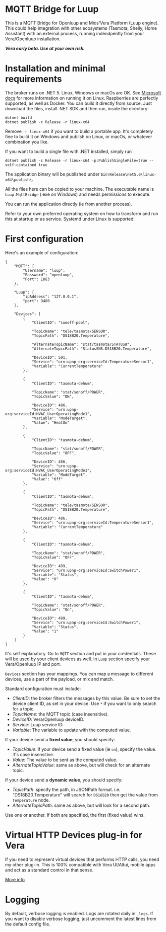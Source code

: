 # MQTT Bridge for Luup
This is a MQTT Bridge for Openluup and Mios'Vera Platform (Luup engine).
This could help integration with other ecosystems (Tasmota, Shelly, Home Assistant) with an external process, running indendpently from your Vera/Openluup installation.

***Vera early beta. Use at your own risk.***

# Installation and minimal requirements
The broker runs on .NET 5. Linux, Windows or macOs are OK. See [Microsoft docs](https://docs.microsoft.com/en-us/dotnet/core/install/linux) for more information on running it on Linux. Raspberries are perfectly supported, as well as Docker.
You can build it directly from source. Just download the files, install .NET SDK and then run, inside the directory:

```
dotnet build
dotnet publish -c Release -r linux-x64
```

Remove `-r linux-x64` if you want to build a portable app. It's completely fine to build it on Windows and publish on Linux, or macOs, or whatever combination you like.

If you want to build a single file with .NET installed, simply run

```
dotnet publish -c Release -r linux-x64 -p:PublishSingleFile=true --self-contained true
```

The application binary will be published under `bin\Release\net5.0\linux-x64\publish\`.

All the files here can be copied to your machine. The executable name is `Luup.MqttBridge` (.exe on Windows) and needs permissions to execute.

You can run the application directly (ie from another process).

Refer to your own preferred operating system on how to transform and run this at startup or as service. Systemd under Linux is supported.

# First configuration
Here's an example of configuration:

```
{
	"MQTT": {
		"Username": "luup",
		"Password": "openluup",
		"Port": 1883
	},

	"Luup": {
		"ipAddress": "127.0.0.1",
		"port": 3480
	},

	"Devices": [
		{
			"ClientID": "sonoff-pool",

			"TopicName": "tele/tasmota/SENSOR",
			"TopicPath": "DS18B20.Temperature",

			"AlternateTopicName": "stat/tasmota/STATUS8",
			"AlternateTopicPath": "StatusSNS.DS18B20.Temperature",

			"DeviceID": 501,
			"Service": "urn:upnp-org:serviceId:TemperatureSensor1",
			"Variable": "CurrentTemperature"
		},

		{
			"ClientID": "tasmota-dehum",

			"TopicName": "stat/sonoff/POWER",
			"TopicValue": "ON",

			"DeviceID": 486,
			"Service": "urn:upnp-org:serviceId:HVAC_UserOperatingMode1",
			"Variable": "ModeTarget",
			"Value": "HeatOn"
		},

		{
			"ClientID": "tasmota-dehum",

			"TopicName": "stat/sonoff/POWER",
			"TopicValue": "OFF",

			"DeviceID": 486,
			"Service": "urn:upnp-org:serviceId:HVAC_UserOperatingMode1",
			"Variable": "ModeTarget",
			"Value": "Off"
		},

		{
			"ClientID": "tasmota-dehum",

			"TopicName": "tele/tasmota/SENSOR",
			"TopicPath": "DS18B20.Temperature",

			"DeviceID": 486,
			"Service": "urn:upnp-org:serviceId:TemperatureSensor1",
			"Variable": "CurrentTemperature"
		},

		{
			"ClientID": "tasmota-dehum",

			"TopicName": "stat/sonoff/POWER",
			"TopicValue": "OFF",

			"DeviceID": 499,
			"Service": "urn:upnp-org:serviceId:SwitchPower1",
			"Variable": "Status",
			"Value": "0"
		},

		{
			"ClientID": "tasmota-dehum",

			"TopicName": "stat/sonoff/POWER",
			"TopicValue": "On",

			"DeviceID": 499,
			"Service": "urn:upnp-org:serviceId:SwitchPower1",
			"Variable": "Status",
			"Value": "1"
		}
	]
}
```

It's self explanatory. Go to `MQTT` section and put in your credentials. These will be used by your client devices as well.
In `Luup` section specify your Vera/Openluup IP and port.

`Devices` section has your mappings. You can map a message to different devices, use a part of the payload, or mix and match.

Standard configuration must include:
- *ClientID*: the broker filters the messages by this value. Be sure to set the device client ID, as set in your device. Use `*` if you want to only search for a topic.
- *TopicName*: the MQTT topic (case insensitive).
- *DeviceID*: Vera/Openluup deviceID.
- *Service*: Luup service ID.
- *Variable*: The variable to update with the computed value.

If your device send a **fixed value**, you should specify:
- *TopicValue*: if your device send a fixed value (ie `on`), specify the value. It's case insensitive.
- *Value*: The value to be sent as the computed value.
- *AlternateTopicValue*: same as above, but will check for an alternate topic.

If your device send a **dynamic value**, you should specify:
- *TopicPath*: specify the path, in JSONPath format. i.e. "DS18B20.Temperature" will search for `DS18B20` then get the value from `Temperature` node.
- *AlternateTopicPath*: same as above, but will look for a second path.

Use one or another. If both are specified, the first (fixed value) wins.

# Virtual HTTP Devices plug-in for Vera
If you need to represent virtual devices that performs HTTP calls, you need my other plug-in.
This is 100% compatible with Vera UI/Altui, mobile apps and act as a standard control in that sense.

[More info](https://github.com/dbochicchio/vera-VirtualDevices/)

# Logging
By default, verbose logging is enabled. Logs are rotated daily in `_logs`. If you want to disable verbose logging, just uncomment the latest lines from the default config file.